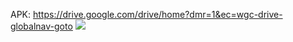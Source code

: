 APK: https://drive.google.com/drive/home?dmr=1&ec=wgc-drive-globalnav-goto
![](https://github.com/user-attachments/assets/bdfd256b-aeff-4012-ac25-9383e4c1ccb4)
